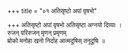 +++
title = "०१ अतिसृष्टो अपां वृषभो"

+++
अतिसृष्टो अपां वृषभो अतिसृष्टा अग्नयो दिव्याः ।  
रुजन् परिरुजन् मृणन् प्रमृणम्  
म्रोको मनोहा खनो निर्दाह आत्मदूषिस् तनूदूषिः ॥